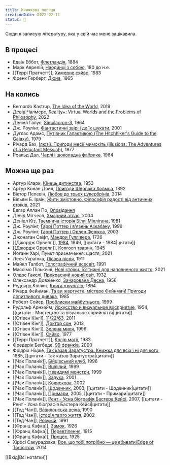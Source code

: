 ```yaml
---
title: Книжкова полиця
creationDate: 2022-02-11
status: 🌱
---
```

Сюди я записую літературу, яка у свій час мене зацікавила.

## В процесі
- Едвін Еббот, [Флетландія](https://uk.wikipedia.org/wiki/%D0%A4%D0%BB%D0%B5%D1%82%D0%BB%D0%B0%D0%BD%D0%B4%D1%96%D1%8F), 1884
- Марк Аврелій, [Наодинці з собою](https://en.wikipedia.org/wiki/Meditations), 180 до н.е.
- [[Террі Пратчетт]], [Химерне сяйво](https://uk.wikipedia.org/wiki/%D0%A5%D0%B8%D0%BC%D0%B5%D1%80%D0%BD%D0%B5_%D1%81%D1%8F%D0%B9%D0%B2%D0%BE), 1983
- Френк Герберт, [Дюна](https://uk.wikipedia.org/wiki/%D0%94%D1%8E%D0%BD%D0%B0_(%D1%80%D0%BE%D0%BC%D0%B0%D0%BD)), 1965

## На колись
- Bernardo Kastrup, [The Idea of the World](https://www.amazon.com/Idea-World-Multi-Disciplinary-Argument-Reality/dp/1785357395), 2019
- Девід Чалмерс, [Reality+: Virtual Worlds and the Problems of Philosophy](https://www.amazon.com/Reality-Virtual-Worlds-Problems-Philosophy/dp/0393635805), 2022
- Деніел Галує, [Simulacron-3](https://uk.wikipedia.org/wiki/%D0%A1%D0%B8%D0%BC%D1%83%D0%BB%D1%8F%D0%BA%D1%80%D0%BE%D0%BD-3), 1964
- Дж. Роулінг, [Фантастичні звірі і де їх шукати](https://uk.wikipedia.org/wiki/%D0%A4%D0%B0%D0%BD%D1%82%D0%B0%D1%81%D1%82%D0%B8%D1%87%D0%BD%D1%96_%D0%B7%D0%B2%D1%96%D1%80%D1%96_%D1%96_%D0%B4%D0%B5_%D1%97%D1%85_%D1%88%D1%83%D0%BA%D0%B0%D1%82%D0%B8), 2001
- Дуглас Адамс, [Путівник Галактикою (The Hitchhiker's Guide to the Galaxy)](https://uk.wikipedia.org/wiki/%D0%9F%D1%83%D1%82%D1%96%D0%B2%D0%BD%D0%B8%D0%BA_%D0%93%D0%B0%D0%BB%D0%B0%D0%BA%D1%82%D0%B8%D0%BA%D0%BE%D1%8E), 1979
- Річард Бах, [Ілюзії. Пригоди месії мимохіть (Illusions: The Adventures of a Reluctant Messiah)](https://uk.wikipedia.org/wiki/%D0%86%D0%BB%D1%8E%D0%B7%D1%96%D1%97._%D0%9F%D1%80%D0%B8%D0%B3%D0%BE%D0%B4%D0%B8_%D0%BC%D0%B5%D1%81%D1%96%D1%97_%D0%BC%D0%B8%D0%BC%D0%BE%D1%85%D1%96%D1%82%D1%8C), 1977
- Роальд Дал, [Чарлі і шоколадна фабрика](https://uk.wikipedia.org/wiki/%D0%A7%D0%B0%D1%80%D0%BB%D1%96_%D1%96_%D1%88%D0%BE%D0%BA%D0%BE%D0%BB%D0%B0%D0%B4%D0%BD%D0%B0_%D1%84%D0%B0%D0%B1%D1%80%D0%B8%D0%BA%D0%B0), 1964

## Можна ще раз
- Артур Кларк, [Кінець дитинства](https://uk.wikipedia.org/wiki/%D0%9A%D1%96%D0%BD%D0%B5%D1%86%D1%8C_%D0%B4%D0%B8%D1%82%D0%B8%D0%BD%D1%81%D1%82%D0%B2%D0%B0), 1953
- Артур Конан Дойл, [Пригоди Шерлока Холмса](https://uk.wikipedia.org/wiki/%D0%9F%D1%80%D0%B8%D0%B3%D0%BE%D0%B4%D0%B8_%D0%A8%D0%B5%D1%80%D0%BB%D0%BE%D0%BA%D0%B0_%D0%A5%D0%BE%D0%BB%D0%BC%D1%81%D0%B0), 1892
- Віктор Пелевін, [Любов до трьох цукербрінів](https://uk.wikipedia.org/wiki/%D0%9B%D1%8E%D0%B1%D0%BE%D0%B2_%D0%B4%D0%BE_%D1%82%D1%80%D1%8C%D0%BE%D1%85_%D1%86%D1%83%D0%BA%D0%B5%D1%80%D0%B1%D1%80%D1%96%D0%BD%D1%96%D0%B2), 2014
- Вільям Б. Ірвін, [Жити змістовно. Філософія радості від античних стоїків](https://www.yakaboo.ua/ua/zhiti-zmistovno-filosofija-radosti-vid-antichnih-stoikiv.html), 2021
- Едгар Аллан По, [Оповідання](https://www.google.com/search?q=%D0%B5%D0%B4%D0%B3%D0%B0%D1%80%20%D0%BF%D0%BE&ie=utf-8&oe=utf-8&client=firefox-b-m#wptab=s:H4sIAAAAAAAAAONgVuLQz9U3MMopsXjEaMwt8PLHPWEprUlrTl5jVOHiCs7IL3fNK8ksqRQS42KDsnikuLjgmnh2MRmkpKYlluaUxJckJllllFvpJ-fn5KQml2Tm5-knlpZk5BcVWxUDyRKF4pL8oszU4kWs-he2XthyYfOFDRcbFC5suLAbCDdc2KtwYf-FfQoX9oGoC5suTgMqAYpe2HuxHwBKOgd_pwAAAA)
- Девід Мітчелл, [Хмарний атлас](https://uk.wikipedia.org/wiki/%D0%A5%D0%BC%D0%B0%D1%80%D0%BD%D0%B8%D0%B9_%D0%B0%D1%82%D0%BB%D0%B0%D1%81_(%D1%80%D0%BE%D0%BC%D0%B0%D0%BD)), 2004
- Деніел Кіз, [Таємнича історія Біллі Міллігана](https://uk.wikipedia.org/wiki/%D0%A2%D0%B0%D1%94%D0%BC%D0%BD%D0%B8%D1%87%D0%B0_%D1%96%D1%81%D1%82%D0%BE%D1%80%D1%96%D1%8F_%D0%91%D1%96%D0%BB%D0%BB%D1%96_%D0%9C%D1%96%D0%BB%D0%BB%D1%96%D0%B3%D0%B0%D0%BD%D0%B0), 1981
- Дж. Роулінг, [Гаррі Поттер і в'язень Азкабану](https://uk.wikipedia.org/wiki/%D0%93%D0%B0%D1%80%D1%80%D1%96_%D0%9F%D0%BE%D1%82%D1%82%D0%B5%D1%80_%D1%96_%D0%B2%27%D1%8F%D0%B7%D0%B5%D0%BD%D1%8C_%D0%90%D0%B7%D0%BA%D0%B0%D0%B1%D0%B0%D0%BD%D1%83), 1999
- Дж. Роулінг, [Гаррі Поттер і Орден Фенікса](https://uk.wikipedia.org/wiki/%D0%93%D0%B0%D1%80%D1%80%D1%96_%D0%9F%D0%BE%D1%82%D1%82%D0%B5%D1%80_%D1%96_%D0%9E%D1%80%D0%B4%D0%B5%D0%BD_%D0%A4%D0%B5%D0%BD%D1%96%D0%BA%D1%81%D0%B0), 2003
- Джонатан Свіфт, [Мандри Гуллівера](https://uk.wikipedia.org/wiki/%D0%9C%D0%B0%D0%BD%D0%B4%D1%80%D0%B8_%D0%93%D1%83%D0%BB%D0%BB%D1%96%D0%B2%D0%B5%D1%80%D0%B0), 1726
- [[Джордж Орвелл]], [1984](https://uk.wikipedia.org/wiki/1984_(%D1%80%D0%BE%D0%BC%D0%B0%D0%BD)), 1946, [[цитати - 1984|цитати]]
- [[Джордж Орвелл]], [Колгосп тварин](https://uk.wikipedia.org/wiki/%D0%9A%D0%BE%D0%BB%D0%B3%D0%BE%D1%81%D0%BF_%D1%82%D0%B2%D0%B0%D1%80%D0%B8%D0%BD), 1945
- Йоганн Харі, Пункт призначення: щастя, 2021
- Леся Українка, [Лісова пісня](https://uk.wikipedia.org/wiki/%D0%9B%D1%96%D1%81%D0%BE%D0%B2%D0%B0_%D0%BF%D1%96%D1%81%D0%BD%D1%8F), 1911
- Майкл Талбот, [Голографічний всесвіт](https://www.google.com/search?client=firefox-b-m&sxsrf=APq-WBvg9HvGbLw4G9VSCTb9aFs1PepNvw:1646635908683&q=%D0%BC%D0%B0%D0%B9%D0%BA%D0%BB+%D1%82%D0%B0%D0%BB%D0%B1%D0%BE%D1%82+the+holographic+universe&stick=H4sIAAAAAAAAAONgFuLUz9U3MDMvNsxT4tZP1zc0MiyrSCrL1ZLKTrbST8rPz9ZPLC3JyC-yArGLFfLzcioXsRpc2HNhw4WdF3Zd2K1wsQnI3H1h44V9F5sUSjJSFTLyc_LTixILMjKTFUrzMstSi4pTd7AyAgA6on48bAAAAA&sa=X&ved=2ahUKEwi79aTjtLP2AhVspYsKHV7gAD4QgOQBegQIDhAE&biw=414&bih=848&dpr=2), 1991
- Массімо Пільюччі, [Нові стоїки. 52 тижні для наповненого життя](https://www.yakaboo.ua/ua/novi-stoiki-52-uroki-dlja-napovnenogo-zhittja.html), 2021
- Олдос Гакслі, [Прекрасний новий світ](https://uk.wikipedia.org/wiki/%D0%9F%D1%80%D0%B5%D0%BA%D1%80%D0%B0%D1%81%D0%BD%D0%B8%D0%B9_%D0%BD%D0%BE%D0%B2%D0%B8%D0%B9_%D1%81%D0%B2%D1%96%D1%82), 1932
- Олександр Довженко, [Зачарована Десна](https://uk.wikipedia.org/wiki/%D0%97%D0%B0%D1%87%D0%B0%D1%80%D0%BE%D0%B2%D0%B0%D0%BD%D0%B0_%D0%94%D0%B5%D1%81%D0%BD%D0%B0), 1956
- Редьярд Кіплінг, [Книга джунглів](https://uk.wikipedia.org/wiki/%D0%9A%D0%BD%D0%B8%D0%B3%D0%B0_%D0%B4%D0%B6%D1%83%D0%BD%D0%B3%D0%BB%D1%96%D0%B2), 1894
- Річард Фейнман, [Та ви жартуєте, містере Фейнман! Пригоди допитливого дивака](https://uk.wikipedia.org/wiki/%D0%A2%D0%B0_%D0%B2%D0%B8_%D0%B6%D0%B0%D1%80%D1%82%D1%83%D1%94%D1%82%D0%B5,_%D0%BC%D1%96%D1%81%D1%82%D0%B5%D1%80%D0%B5_%D0%A4%D0%B5%D0%B9%D0%BD%D0%BC%D0%B0%D0%BD!), 1985
- Роберт Сойєр, [Проблиски майбутнього](https://en.wikipedia.org/wiki/Flashforward_(novel)), 1999
- Рудольф Арнхейм, [Искусство и визуальное восприятие](https://www.google.com/search?q=%D1%80%D1%83%D0%B4%D0%BE%D0%BB%D1%8C%D1%84+%D0%B0%D1%80%D0%BD%D1%85%D0%B5%D0%B9%D0%BC+%D0%B8%D1%81%D0%BA%D1%83%D1%81%D1%81%D1%82%D0%B2%D0%BE+%D0%B8+%D0%B2%D0%B8%D0%B7%D1%83%D0%B0%D0%BB%D1%8C%D0%BD%D0%BE%D0%B5+%D0%B2%D0%BE%D1%81%D0%BF%D1%80%D0%B8%D1%8F%D1%82%D0%B8%D0%B5&client=firefox-b-m&biw=414&bih=714&sxsrf=APq-WBvfQYL8mTkeyxdvopeRgOf1sQ80lg%3A1646661064070&ei=yA0mYqreA-aJrwSRpaDoBA&oq=%D1%80%D1%83%D0%B4%D0%BE%D0%BB%D1%8C%D1%84+%D0%B0%D1%80%D0%BD%D0%B3%D0%B5%D0%B9%D0%BC+%D0%B8%D1%81&gs_lcp=ChNtb2JpbGUtZ3dzLXdpei1zZXJwEAEYADIECAAQEzIECAAQEzIECAAQEzIECAAQEzIECAAQEzIICAAQFhAeEBMyBwghEAoQoAEyBwghEAoQoAE6BwgjELADECc6BAgjECc6BQghEKABOgcIIxCwAhAnOgQIHhAKSgQIQRgBUKUzWJeBAWCMuAFoCHAAeACAAf8BiAHCGJIBBjAuMjIuMpgBAKABAcgBAcABAQ&sclient=mobile-gws-wiz-serp), 1954, [[цитати - Мистецтво та візуальне сприйняття|цитати]]
- [[Стівен Кінг]], [11/22/63](https://uk.wikipedia.org/wiki/11/22/63), 2011
- [[Стівен Кінг]], [Доктор сон](https://uk.wikipedia.org/wiki/%D0%94%D0%BE%D0%BA%D1%82%D0%BE%D1%80_%D0%A1%D0%BE%D0%BD), 2013
- [[Стівен Кінг]], [Зелена миля](https://uk.wikipedia.org/wiki/%D0%97%D0%B5%D0%BB%D0%B5%D0%BD%D0%B0_%D0%BC%D0%B8%D0%BB%D1%8F_(%D1%80%D0%BE%D0%BC%D0%B0%D0%BD)), 1996
- [[Стівен Кінг]], [Сяйво](https://uk.wikipedia.org/wiki/%D0%A1%D1%8F%D0%B9%D0%B2%D0%BE_(%D1%80%D0%BE%D0%BC%D0%B0%D0%BD)), 1977
- [[Террі Пратчетт]], [Колір магії](https://uk.wikipedia.org/wiki/%D0%9A%D0%BE%D0%BB%D1%96%D1%80_%D0%BC%D0%B0%D0%B3%D1%96%D1%97), 1983
- Фредерік Беґбеде, [99 франків](https://uk.wikipedia.org/wiki/99_%D1%84%D1%80%D0%B0%D0%BD%D0%BA%D1%96%D0%B2_(%D1%80%D0%BE%D0%BC%D0%B0%D0%BD)), 2000
- Фрідріх Ніцше, [Так казав Заратустра. Книжка для всіх і ні для кого](https://uk.wikipedia.org/wiki/%D0%A2%D0%B0%D0%BA_%D0%BA%D0%B0%D0%B7%D0%B0%D0%B2_%D0%97%D0%B0%D1%80%D0%B0%D1%82%D1%83%D1%81%D1%82%D1%80%D0%B0), 1885, [[цитати - Так казав Заратустра|цитати]]
- [[Чак Поланік]], [Бійцівський клуб](https://uk.wikipedia.org/wiki/%D0%91%D1%96%D0%B9%D1%86%D1%96%D0%B2%D1%81%D1%8C%D0%BA%D0%B8%D0%B9_%D0%BA%D0%BB%D1%83%D0%B1_(%D1%80%D0%BE%D0%BC%D0%B0%D0%BD)), 1996
- [[Чак Поланік]], [Вцілілий](https://uk.wikipedia.org/wiki/%D0%92%D1%86%D1%96%D0%BB%D1%96%D0%BB%D0%B8%D0%B9_(%D1%80%D0%BE%D0%BC%D0%B0%D0%BD_%D0%A7%D0%B0%D0%BA%D0%B0_%D0%9F%D0%BE%D0%BB%D0%B0%D0%BD%D1%96%D0%BA%D0%B0)), 1999
- [[Чак Поланік]], [Невидимі монстри](https://uk.wikipedia.org/wiki/%D0%9D%D0%B5%D0%B2%D0%B8%D0%B4%D0%B8%D0%BC%D1%96_%D0%BC%D0%BE%D0%BD%D1%81%D1%82%D1%80%D0%B8), 1999
- [[Чак Поланік]], [Задуха](https://uk.wikipedia.org/wiki/%D0%97%D0%B0%D0%B4%D1%83%D1%85%D0%B0_(%D1%80%D0%BE%D0%BC%D0%B0%D0%BD)), 2001
- [[Чак Поланік]], [Колискова](https://uk.wikipedia.org/wiki/%D0%9A%D0%BE%D0%BB%D0%B8%D1%81%D0%BA%D0%BE%D0%B2%D0%B0_(%D1%80%D0%BE%D0%BC%D0%B0%D0%BD)), 2002
- [[Чак Поланік]], [Щоденник](https://uk.wikipedia.org/wiki/%D0%A9%D0%BE%D0%B4%D0%B5%D0%BD%D0%BD%D0%B8%D0%BA_(%D1%80%D0%BE%D0%BC%D0%B0%D0%BD)), 2003, [[цитати - Щоденник|цитати]]
- [[Чак Поланік]], [Примари](https://uk.wikipedia.org/wiki/%D0%9F%D1%80%D0%B8%D0%BC%D0%B0%D1%80%D0%B8_(%D1%80%D0%BE%D0%BC%D0%B0%D0%BD)), 2005, [[цитати - Примари|цитати]]
- [[Чак Поланік]], [Рент - Усна біографія Бастера Кейсі](https://uk.wikipedia.org/wiki/%D0%A0%D0%B5%D0%BD%D1%82:_%D0%A3%D1%81%D0%BD%D0%B0_%D0%B1%D1%96%D0%BE%D0%B3%D1%80%D0%B0%D1%84%D1%96%D1%8F_%D0%91%D0%B0%D1%81%D1%82%D0%B5%D1%80%D0%B0_%D0%9A%D0%B5%D0%B9%D1%81%D1%96), 2007, [[цитати - Рент - Усна біографія Бастера Кейсі|цитати]]
- [[Тед Чан]], [Вавилонська вежа](https://uk.wikipedia.org/wiki/%D0%92%D0%B0%D0%B2%D0%B8%D0%BB%D0%BE%D0%BD%D1%81%D1%8C%D0%BA%D0%B0_%D0%B2%D0%B5%D0%B6%D0%B0_(%D0%BF%D0%BE%D0%B2%D1%96%D1%81%D1%82%D1%8C)), 1990
- [[Тед Чан]], [Історія твого життя](https://uk.wikipedia.org/wiki/%D0%86%D1%81%D1%82%D0%BE%D1%80%D1%96%D1%8F_%D1%82%D0%B2%D0%BE%D0%B3%D0%BE_%D0%B6%D0%B8%D1%82%D1%82%D1%8F_(%D0%BF%D0%BE%D0%B2%D1%96%D1%81%D1%82%D1%8C)), 2002
- [[Тед Чан]], [Розумій](https://en.wikipedia.org/wiki/Understand_(story)), 1991
- [[Франц Кафка]], [Замок](https://uk.wikipedia.org/wiki/%D0%97%D0%B0%D0%BC%D0%BE%D0%BA_(%D1%80%D0%BE%D0%BC%D0%B0%D0%BD)), 1926
- [[Франц Кафка]], [Перевтілення](https://uk.wikipedia.org/wiki/%D0%9F%D0%B5%D1%80%D0%B5%D0%B2%D1%82%D1%96%D0%BB%D0%B5%D0%BD%D0%BD%D1%8F_(%D0%BE%D0%BF%D0%BE%D0%B2%D1%96%D0%B4%D0%B0%D0%BD%D0%BD%D1%8F)), 1915
- [[Франц Кафка]], [Процес](https://uk.wikipedia.org/wiki/%D0%9F%D1%80%D0%BE%D1%86%D0%B5%D1%81_(%D1%80%D0%BE%D0%BC%D0%B0%D0%BD)), 1925
- Хіросі Сакурадзака, [Все, що тобі потрібно — це вбивати/Edge of Tomorrow](https://uk.wikipedia.org/wiki/All_You_Need_Is_Kill), 2014

[[Вхід|Всі нотатки]]
